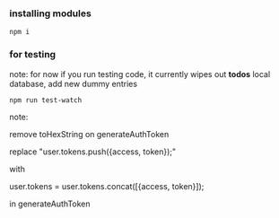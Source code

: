 ### installing modules
`npm i`

### for testing

note: for now if you run testing code, it currently wipes out **todos** local database, add new dummy entries

`npm run test-watch`



note:

remove toHexString on generateAuthToken

replace
"user.tokens.push({access, token});"

with


user.tokens = user.tokens.concat([{access, token}]);


in generateAuthToken
